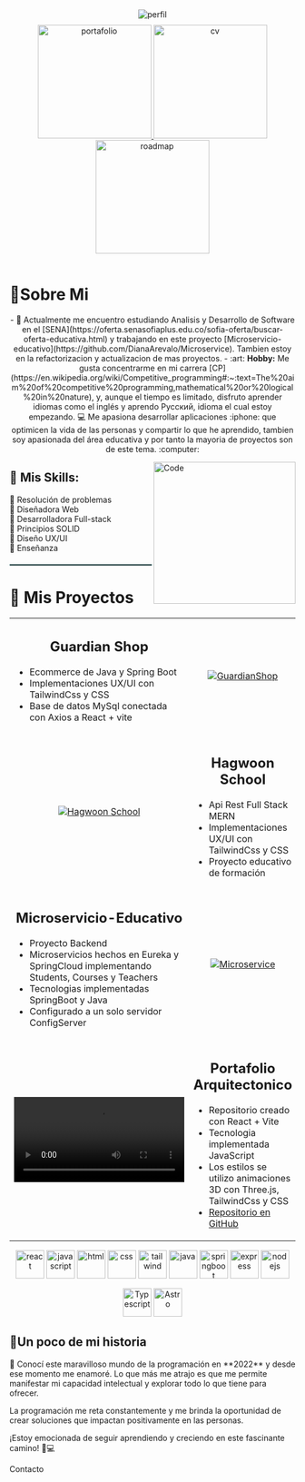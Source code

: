 
<div>
<div align= "center"> 
   <div style="gap: 10px; padding: 10px 20px; ">        
       <img src="https://github.com/user-attachments/assets/d7c90bac-03a7-44af-9308-67f371a17ca4" alt="perfil">
   </div> 
     <table align= "center">
   <tr>
     <a href="https://developerdianaarevalo.netlify.app/">
            <img src="https://github.com/user-attachments/assets/5e55b617-ce05-4a61-a5f8-d993e5ffb1b8" alt="portafolio" width="200"> 
     </a>  
   </tr>  
   <tr>
       <a href="https://drive.google.com/drive/folders/1uSj4oTirC6b0jI7di-du58hK0Mrd1d2u?usp=drive_link">
            <img src="https://github.com/user-attachments/assets/82841b95-84a7-43da-ac5e-b45b07cae5ad" alt="cv" width="200"> 
       </a>    
   </tr>
   <tr>   
           <a href="https://roadmap.sh/r/ingeniero-de-inteligencia-artificial-o-cientfico-de-datos-con-enfoque-en-visualizacin">
            <img src="https://github.com/user-attachments/assets/4852d7f0-a923-4277-bf39-0be99e0e09b0" alt="roadmap" width="200"> 
   </a>     
   </tr>
      </table>
</div>
<div>
    <h1>🦦Sobre Mi</h1> 
<p align="center">
- 🔭 Actualmente me encuentro estudiando Analisis y Desarrollo de Software en el [SENA](https://oferta.senasofiaplus.edu.co/sofia-oferta/buscar-oferta-educativa.html) y trabajando en este proyecto [Microservicio-educativo](https://github.com/DianaArevalo/Microservice). Tambien estoy en la refactorizacion y actualizacion de mas proyectos.
- :art: <b>Hobby:</b> Me gusta concentrarme en mi carrera [CP](https://en.wikipedia.org/wiki/Competitive_programming#:~:text=The%20aim%20of%20competitive%20programming,mathematical%20or%20logical%20in%20nature), y, aunque el tiempo es limitado, disfruto aprender idiomas como el inglés y aprendo Русский, idioma el cual estoy empezando.  💻 Me apasiona desarrollar aplicaciones :iphone: que optimicen la vida de las personas y compartir lo que he aprendido, tambien soy apasionada del área educativa y por tanto la mayoria de proyectos son de este tema. :computer:   
</p>

<p><img align= "right" src="https://github.com/user-attachments/assets/2d2b42c2-d983-4791-a63f-081e625e4e30" alt="Code" width= "250"></p>
   
## 🌟 Mis Skills:
🔰 Resolución de problemas  
🔰 Diseñadora Web  
🔰 Desarrolladora Full-stack  
🔰 Principios SOLID  
🔰 Diseño UX/UI  
🔰 Enseñanza

<hr style="border: 1px solid #6A9294; margin: 20px 0;">
    
</div>
<div>
   <h1>🦦 Mis Proyectos</h1>

   <table>
    <tr>
        <!-- Columna 1: Descripción -->
        <td >
            <div >
                <h2 align="center"> Guardian Shop</h2>
                <ul>
                    <li>Ecommerce de Java y Spring Boot</li>
                    <li>Implementaciones UX/UI con TailwindCss y CSS</li>
                    <li>Base de datos MySql conectada con Axios a React + vite</li>
                </ul>
            </div>
        </td>
        <!-- Columna 2: Imagen -->
        <td align="center">
            <a href="https://github.com/DianaArevalo/TalentoTech-Ecommerce">
                <img src="https://github.com/user-attachments/assets/809bbef0-a7e9-44d1-b8ef-b3c56f925145" alt="GuardianShop">
            </a>
        </td>
    </tr>
    <tr>
       <!-- Columna 2: Imagen -->
        <td align="center">
            <a href="https://github.com/DianaArevalo/HagwonS">
                <img src="https://github.com/user-attachments/assets/932181fc-646c-4181-b511-bfef4bc174e7" alt="Hagwoon School">
            </a>
        </td>
        <!-- Columna 1: Descripción -->
        <td >
            <div>
                <h2 align="center">Hagwoon School</h2>
                <ul>
                    <li>Api Rest Full Stack MERN</li>
                    <li>Implementaciones UX/UI con TailwindCss y CSS</li>
                    <li>Proyecto educativo de formación</li>
                </ul>
            </div>
        </td>        
    </tr>
    <tr>
        <!-- Columna 1: Descripción -->
        <td >
            <div>               
                  <h2 align="center">
                     Microservicio-Educativo
                  </h2>                            
                <ul>
                   <li>Proyecto Backend</li>
                    <li>Microservicios hechos en Eureka y SpringCloud implementando Students, Courses y Teachers </li>
                    <li>Tecnologias implementadas SpringBoot y Java</li>
                    <li>Configurado a un solo servidor ConfigServer</li>
                </ul>
            </div>
        </td>
        <!-- Columna 2: Imagen -->
        <td align="center">
            <a href="https://github.com/DianaArevalo/Microservice">
                <img src="https://github.com/user-attachments/assets/a38be100-b0dd-4c36-9ff8-36bbc290c724" alt="Microservice">
            </a>
        </td>
    </tr>
    <tr>
         <!-- Columna 2: Imagen -->
        <td align="center">
            <a href="https://architecturealejandroarevalo.netlify.app/">
                <video src="https://github.com/user-attachments/assets/da247a10-9824-4ef1-b4bc-3a7eef4b1977" alt="AlejandroArevalo">
            </a>
        </td>
        <!-- Columna 1: Descripción -->
        <td >
            <div>
                <h2 align="center">Portafolio Arquitectonico</h2>
                <ul>
                    <li>Repositorio creado con React + Vite</li>
                    <li>Tecnologia implementada JavaScript</li>
                    <li>Los estilos se utilizo animaciones 3D con Three.js, TailwindCss y CSS</li>
                   <li>
                   <a href="https://github.com/DianaArevalo/Arqui">Repositorio en GitHub</a>                     
                   </li>
                </ul>
            </div>
        </td>      
    </tr>
</table>
</div>
<div>
    <p align="center">
        <img src="https://github.com/user-attachments/assets/1eac8c20-efcf-45db-85ec-ae4bc656f06e" alt="react"  width= "50">
       <img src="https://github.com/user-attachments/assets/1613a8b3-0127-4507-b965-ce842bca0f0a"alt="javascript" width= "50">
       <img src="https://github.com/user-attachments/assets/51e27ad2-ded7-4994-ac7f-83aaa90cd221"alt="html" width= "50">
       <img src="https://github.com/user-attachments/assets/7f33a537-4264-4d93-b5e1-ffce585b208f" alt="css"  width= "50">
       <img src="https://github.com/user-attachments/assets/1102fd8d-ba8b-4a90-b744-be1e15bdcee8" alt="tailwind" width= "50">
       <img src="https://github.com/user-attachments/assets/6dc3da9c-eec4-49a6-9de1-e4dd9e654894"alt="java" width= "50">
       <img src="https://github.com/user-attachments/assets/871fb8aa-c12c-4126-8b1d-4eeaaebf6571" alt="springboot"  width= "50">
       <img src="https://github.com/user-attachments/assets/37191562-bdc1-418d-888f-3de19f7dfe32"alt="express" width= "50">
       <img src="https://github.com/user-attachments/assets/6091c091-8402-4a85-bb36-c48c3ff1d4ab"alt="nodejs" width= "50">
    </p>
   <p align="center">
   <img src="https://github.com/user-attachments/assets/4685736e-7ce9-45e9-b6c5-2d9ac7e4f0ab" alt="Typescript"  width= "50">
       <img src="https://github.com/user-attachments/assets/c20af584-bc1d-474d-a91a-6d1e608d9bbc"alt="Astro" width= "50">            
   </p>
    <p>
       <h2>
           🦦Un poco de mi historia
       </h2>🌟
Conocí este maravilloso mundo de la programación en **2022** y desde ese momento me enamoré. Lo que más me atrajo es que me permite manifestar mi capacidad intelectual y explorar todo lo que tiene para ofrecer.  

La programación me reta constantemente y me brinda la oportunidad de crear soluciones que impactan positivamente en las personas.  

¡Estoy emocionada de seguir aprendiendo y creciendo en este fascinante camino! 🚀💻
   </p>
    <p>Contacto</p>
</div>    
</div>




